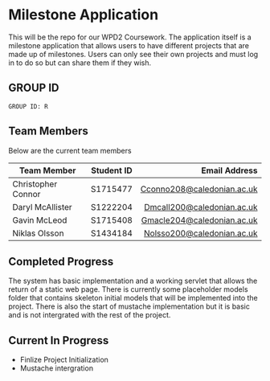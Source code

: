 # Milestone Application #

This will be the repo for our WPD2 Coursework.
The application itself is a milestone application that allows users to have different projects that are made up of milestones. Users can only see their own projects and must log in to do so but can share them if they wish. 

## GROUP ID
```
GROUP ID: R
```

## Team Members
Below are the current team members

|Team Member |	Student ID	|	Email Address|
| --- | :---: | ---: |
|Christopher Connor	|	S1715477	|	Cconno208@caledonian.ac.uk|
|Daryl McAllister	|	S1222204	|	Dmcall200@caledonian.ac.uk|
|Gavin McLeod	|	S1715408	|	Gmacle204@caledonian.ac.uk|
|Niklas Olsson	|	S1434184	|	Nolsso200@caledonian.ac.uk|

## Completed Progress
The system has basic implementation and a working servlet that allows the return of a static web page. There is currently some placeholder models folder that contains skeleton initial models that will be implemented into the project. 
There is also the start of mustache implementation but it is basic and is not intergrated with the rest of the project. 

## Current In Progress

- Finlize Project Initialization
- Mustache intergration
